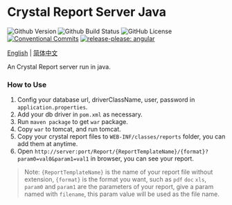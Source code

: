 # Crystal Report Server Java

![Github Version](https://img.shields.io/github/v/release/hks2002/crystal-report-server-java?display_name=release)
![Github Build Status](https://img.shields.io/github/actions/workflow/status/hks2002/crystal-report-server-java/Build.yml)
![GitHub License](https://img.shields.io/github/license/hks2002/crystal-report-server-java)
[![Conventional Commits](https://img.shields.io/badge/Conventional%20Commits-1.0.0-yellow.svg)](https://conventionalcommits.org)
[![release-please: angular](https://img.shields.io/badge/release--please-angular-e10079??style=flat&logo=google)](https://github.com/google-github-actions/release-please-action)

[English](./README.md) | [简体中文](./README.zh-cn.md)

An Crystal Report server run in java.

### How to Use

1. Config your database url, driverClassName, user, password in `application.properties`.
2. Add your db driver in `pom.xml` as necessary.
3. Run `maven package` to get `war` package.
4. Copy `war` to tomcat, and run tomcat.
5. Copy your crystal report files to `WEB-INF/classes/reports` folder, you can add them at anytime.
6. Open `http://server:port/Report/{ReportTemplateName}/{format}?param0=val0&param1=val1` in browser, you can see your report.

> Note: `{ReportTemplateName}` is the name of your report file without extension, `{format}` is the format you want, such as `pdf` `doc` `xls`, `param0` and `param1` are the parameters of your report, give a param named with `filename`, this param value will be used as the file name.
